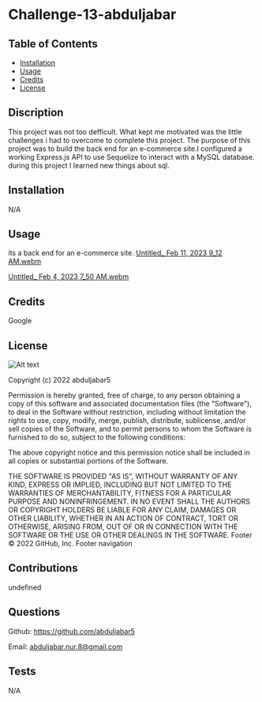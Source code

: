 # Challenge-13-abduljabar

## Table of Contents

- [Installation](#Installation)
- [Usage](#Usage)
- [Credits](#Credits)
- [License](#License)

## Discription
This project was not too defficult. What kept me motivated was the little challenges i had to overcome to complete this project. The purpose of this project was to build the back end for an e-commerce site.I configured a working Express.js API to use Sequelize to interact with a MySQL database. during this project I learned new things about sql.

## Installation

N/A

## Usage

its a back end for an e-commerce site.
[Untitled_ Feb 11, 2023 9_12 AM.webm](https://user-images.githubusercontent.com/115905200/218266285-777f0949-f0d3-4d3b-bb5b-f73dc952e792.webm)


[Untitled_ Feb 4, 2023 7_50 AM.webm](https://user-images.githubusercontent.com/115905200/216772098-08008f7b-3f36-40e7-a377-e1c1fdee0668.webm)


## Credits
Google

## License

![Alt text](https://img.shields.io/github/license/abduljabar5/Challenge-13-abduljabar)

Copyright (c) 2022 abduljabar5

Permission is hereby granted, free of charge, to any person obtaining a copy
of this software and associated documentation files (the "Software"), to deal
in the Software without restriction, including without limitation the rights
to use, copy, modify, merge, publish, distribute, sublicense, and/or sell
copies of the Software, and to permit persons to whom the Software is
furnished to do so, subject to the following conditions:

The above copyright notice and this permission notice shall be included in all
copies or substantial portions of the Software.

THE SOFTWARE IS PROVIDED "AS IS", WITHOUT WARRANTY OF ANY KIND, EXPRESS OR
IMPLIED, INCLUDING BUT NOT LIMITED TO THE WARRANTIES OF MERCHANTABILITY,
FITNESS FOR A PARTICULAR PURPOSE AND NONINFRINGEMENT. IN NO EVENT SHALL THE
AUTHORS OR COPYRIGHT HOLDERS BE LIABLE FOR ANY CLAIM, DAMAGES OR OTHER
LIABILITY, WHETHER IN AN ACTION OF CONTRACT, TORT OR OTHERWISE, ARISING FROM,
OUT OF OR IN CONNECTION WITH THE SOFTWARE OR THE USE OR OTHER DEALINGS IN THE
SOFTWARE.
Footer
© 2022 GitHub, Inc.
Footer navigation

## Contributions

undefined

## Questions

Github: https://github.com/abduljabar5

Email: abduljabar.nur.8@gmail.com

## Tests

N/A

